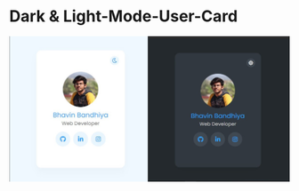 <h1>Dark & Light-Mode-User-Card</h1>

<img src="https://github.com/bhavinbandhiya/Dark-Light-Mode-User-Card/blob/master/IMG/ss.jpg">
